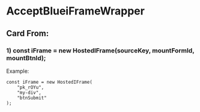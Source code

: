 # AcceptBlueiFrameWrapper
## Card From:
### 1) const iFrame = new HostedIFrame(sourceKey, mountFormId, mountBtnId);
Example:
```
const iFrame = new HostedIFrame(
	"pk_rOYu",
	"my-div",
	"btnSubmit"
);
```
